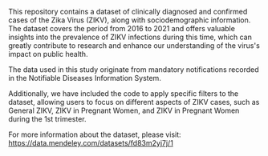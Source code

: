 This repository contains a dataset of clinically diagnosed and confirmed cases of the Zika Virus (ZIKV), along with sociodemographic information. The dataset covers the period from 2016 to 2021 and offers valuable insights into the prevalence of ZIKV infections during this time, which can greatly contribute to research and enhance our understanding of the virus's impact on public health.

The data used in this study originate from mandatory notifications recorded in the Notifiable Diseases Information System.

Additionally, we have included the code to apply specific filters to the dataset, allowing users to focus on different aspects of ZIKV cases, such as General ZIKV, ZIKV in Pregnant Women, and ZIKV in Pregnant Women during the 1st trimester.

For more information about the dataset, please visit: https://data.mendeley.com/datasets/fd83m2yj7j/1


